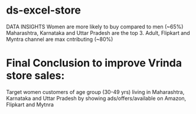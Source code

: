 # ds-excel-store
DATA INSIGHTS
Women are more likely to buy compared to men (~65%)
Maharashtra, Karnataka and Uttar Pradesh are the top 3.
Adult, Flipkart and Myntra channel are max cntributing (~80%)
# Final Conclusion to improve Vrinda store sales:
Target women customers of age group (30-49 yrs) living in Maharashtra, Karnataka and Uttar Pradesh by showing ads/offers/available on Amazon, Flipkart and Mytnra
